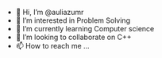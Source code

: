 - 👋 Hi, I’m @auliazumr
- 👀 I’m interested in Problem Solving
- 🌱 I’m currently learning Computer science
- 💞️ I’m looking to collaborate on C++
- 📫 How to reach me ...

<!---
auliazumr/auliazumr is a ✨ special ✨ repository because its `README.md` (this file) appears on your GitHub profile.
You can click the Preview link to take a look at your changes.
--->
